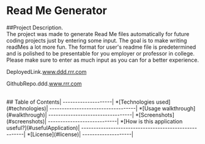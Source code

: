 
  # Read Me Generator 

  ##Project Description.
  <br>
  The project was made to generate Read Me files automatically for future coding projects just by entering some input. The goal is to make writing readMes a lot more fun. The format for user's readme file is predetermined and is polished to be presentable for you employer or professor in college. Please make sure to enter as much input as you can for a better experience. 

  DeployedLink.www.ddd.rrr.com 

  GithubRepo.ddd.www.rrr.com 

  <br>
  ## Table of Contents|
  --------------------|
  *[Technologies used](#technologies)|
  -----------------------------------|
  *[Usage walkthrough](#walkthrough)|
  ----------------------------------|
  *[Screenshots](#screenshots)|
  ----------------------------|
  *[How is this application useful?](#usefulApplication)|
  ------------------------------------------------------|
  *[License](#license)|
  --------------------|
